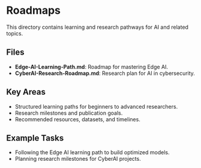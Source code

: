 # Roadmaps

This directory contains learning and research pathways for AI and related topics.

## Files
- **Edge-AI-Learning-Path.md**: Roadmap for mastering Edge AI.
- **CyberAI-Research-Roadmap.md**: Research plan for AI in cybersecurity.

## Key Areas
- Structured learning paths for beginners to advanced researchers.
- Research milestones and publication goals.
- Recommended resources, datasets, and timelines.

## Example Tasks
- Following the Edge AI learning path to build optimized models.
- Planning research milestones for CyberAI projects.
